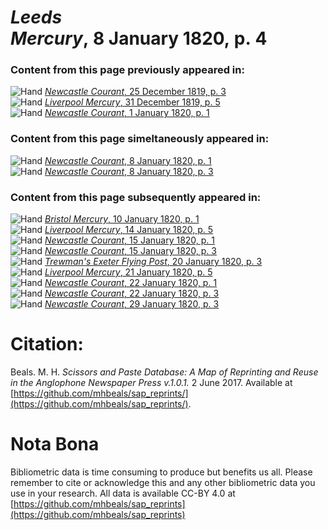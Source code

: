 # *Leeds Mercury*, 8 January 1820, p. 4  
  
### Content from this page previously appeared in:  
![Hand](http://scissorsandpaste.net/wp-content/uploads/2017/06/smallhandpointer.png) [*Newcastle Courant*, 25 December 1819, p. 3](https://mhbeals.github.io/sap_html/Newcastle-Courant/Newcastle-Courant-25-December-1819-p-3)  
![Hand](http://scissorsandpaste.net/wp-content/uploads/2017/06/smallhandpointer.png) [*Liverpool Mercury*, 31 December 1819, p. 5](https://mhbeals.github.io/sap_html/Liverpool-Mercury/Liverpool-Mercury-31-December-1819-p-5)  
![Hand](http://scissorsandpaste.net/wp-content/uploads/2017/06/smallhandpointer.png) [*Newcastle Courant*, 1 January 1820, p. 1](https://mhbeals.github.io/sap_html/Newcastle-Courant/Newcastle-Courant-1-January-1820-p-1)  
  
### Content from this page simeltaneously appeared in:  
![Hand](http://scissorsandpaste.net/wp-content/uploads/2017/06/smallhandpointer.png) [*Newcastle Courant*, 8 January 1820, p. 1](https://mhbeals.github.io/sap_html/Newcastle-Courant/Newcastle-Courant-8-January-1820-p-1)  
![Hand](http://scissorsandpaste.net/wp-content/uploads/2017/06/smallhandpointer.png) [*Newcastle Courant*, 8 January 1820, p. 3](https://mhbeals.github.io/sap_html/Newcastle-Courant/Newcastle-Courant-8-January-1820-p-3)  
  
### Content from this page subsequently appeared in:  
![Hand](http://scissorsandpaste.net/wp-content/uploads/2017/06/smallhandpointer.png) [*Bristol Mercury*, 10 January 1820, p. 1](https://mhbeals.github.io/sap_html/Bristol-Mercury/Bristol-Mercury-10-January-1820-p-1)  
![Hand](http://scissorsandpaste.net/wp-content/uploads/2017/06/smallhandpointer.png) [*Liverpool Mercury*, 14 January 1820, p. 5](https://mhbeals.github.io/sap_html/Liverpool-Mercury/Liverpool-Mercury-14-January-1820-p-5)  
![Hand](http://scissorsandpaste.net/wp-content/uploads/2017/06/smallhandpointer.png) [*Newcastle Courant*, 15 January 1820, p. 1](https://mhbeals.github.io/sap_html/Newcastle-Courant/Newcastle-Courant-15-January-1820-p-1)  
![Hand](http://scissorsandpaste.net/wp-content/uploads/2017/06/smallhandpointer.png) [*Newcastle Courant*, 15 January 1820, p. 3](https://mhbeals.github.io/sap_html/Newcastle-Courant/Newcastle-Courant-15-January-1820-p-3)  
![Hand](http://scissorsandpaste.net/wp-content/uploads/2017/06/smallhandpointer.png) [*Trewman's Exeter Flying Post*, 20 January 1820, p. 3](https://mhbeals.github.io/sap_html/Trewman's-Exeter-Flying-Post/Trewman's-Exeter-Flying-Post-20-January-1820-p-3)  
![Hand](http://scissorsandpaste.net/wp-content/uploads/2017/06/smallhandpointer.png) [*Liverpool Mercury*, 21 January 1820, p. 5](https://mhbeals.github.io/sap_html/Liverpool-Mercury/Liverpool-Mercury-21-January-1820-p-5)  
![Hand](http://scissorsandpaste.net/wp-content/uploads/2017/06/smallhandpointer.png) [*Newcastle Courant*, 22 January 1820, p. 1](https://mhbeals.github.io/sap_html/Newcastle-Courant/Newcastle-Courant-22-January-1820-p-1)  
![Hand](http://scissorsandpaste.net/wp-content/uploads/2017/06/smallhandpointer.png) [*Newcastle Courant*, 22 January 1820, p. 3](https://mhbeals.github.io/sap_html/Newcastle-Courant/Newcastle-Courant-22-January-1820-p-3)  
![Hand](http://scissorsandpaste.net/wp-content/uploads/2017/06/smallhandpointer.png) [*Newcastle Courant*, 29 January 1820, p. 3](https://mhbeals.github.io/sap_html/Newcastle-Courant/Newcastle-Courant-29-January-1820-p-3)  


# Citation: 

Beals. M. H. *Scissors and Paste Database: A Map of Reprinting and Reuse in the Anglophone Newspaper Press v.1.0.1.* 2 June 2017. Available at [https://github.com/mhbeals/sap_reprints/](https://github.com/mhbeals/sap_reprints/). 

# Nota Bona

Bibliometric data is time consuming to produce but benefits us all. Please remember to cite or acknowledge this and any other bibliometric data you use in your research. All data is available CC-BY 4.0 at [https://github.com/mhbeals/sap_reprints](https://github.com/mhbeals/sap_reprints)